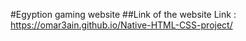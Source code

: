 #Egyption gaming website
##Link of the website
Link : https://omar3ain.github.io/Native-HTML-CSS-project/

